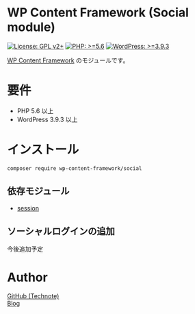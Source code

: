 # WP Content Framework (Social module)

[![License: GPL v2+](https://img.shields.io/badge/License-GPL%20v2%2B-blue.svg)](http://www.gnu.org/licenses/gpl-2.0.html)
[![PHP: >=5.6](https://img.shields.io/badge/PHP-%3E%3D5.6-orange.svg)](http://php.net/)
[![WordPress: >=3.9.3](https://img.shields.io/badge/WordPress-%3E%3D3.9.3-brightgreen.svg)](https://wordpress.org/)

[WP Content Framework](https://github.com/wp-content-framework/core) のモジュールです。

# 要件
- PHP 5.6 以上
- WordPress 3.9.3 以上

# インストール

``` composer require wp-content-framework/social ```  

## 依存モジュール
* [session](https://github.com/wp-content-framework/session)  

## ソーシャルログインの追加
今後追加予定

# Author

[GitHub (Technote)](https://github.com/technote-space)  
[Blog](https://technote.space)
